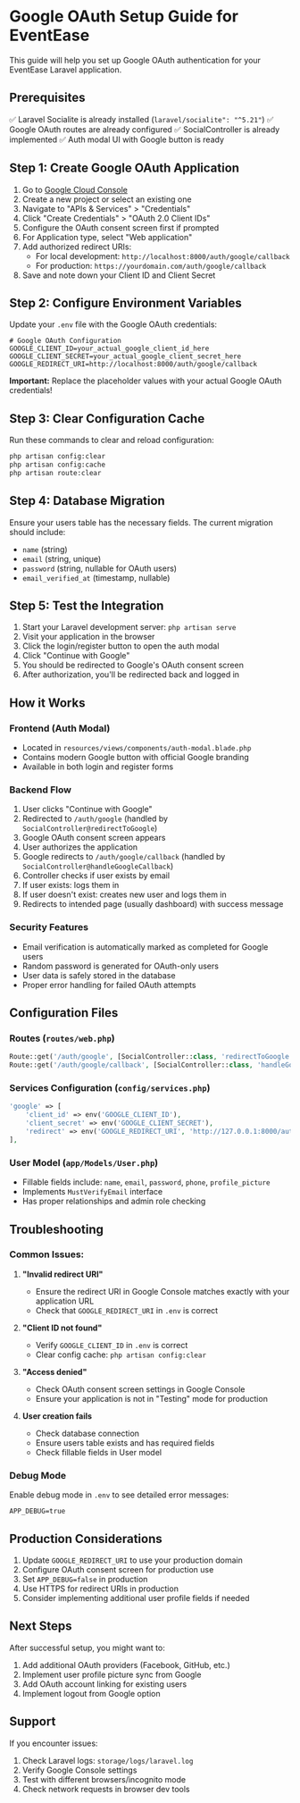 # Google OAuth Setup Guide for EventEase

This guide will help you set up Google OAuth authentication for your EventEase Laravel application.

## Prerequisites

✅ Laravel Socialite is already installed (`laravel/socialite": "^5.21"`)
✅ Google OAuth routes are already configured
✅ SocialController is already implemented
✅ Auth modal UI with Google button is ready

## Step 1: Create Google OAuth Application

1. Go to [Google Cloud Console](https://console.cloud.google.com/)
2. Create a new project or select an existing one
3. Navigate to "APIs & Services" > "Credentials"
4. Click "Create Credentials" > "OAuth 2.0 Client IDs"
5. Configure the OAuth consent screen first if prompted
6. For Application type, select "Web application"
7. Add authorized redirect URIs:
   - For local development: `http://localhost:8000/auth/google/callback`
   - For production: `https://yourdomain.com/auth/google/callback`
8. Save and note down your Client ID and Client Secret

## Step 2: Configure Environment Variables

Update your `.env` file with the Google OAuth credentials:

```env
# Google OAuth Configuration
GOOGLE_CLIENT_ID=your_actual_google_client_id_here
GOOGLE_CLIENT_SECRET=your_actual_google_client_secret_here
GOOGLE_REDIRECT_URI=http://localhost:8000/auth/google/callback
```

**Important:** Replace the placeholder values with your actual Google OAuth credentials!

## Step 3: Clear Configuration Cache

Run these commands to clear and reload configuration:

```bash
php artisan config:clear
php artisan config:cache
php artisan route:clear
```

## Step 4: Database Migration

Ensure your users table has the necessary fields. The current migration should include:

- `name` (string)
- `email` (string, unique)
- `password` (string, nullable for OAuth users)
- `email_verified_at` (timestamp, nullable)

## Step 5: Test the Integration

1. Start your Laravel development server: `php artisan serve`
2. Visit your application in the browser
3. Click the login/register button to open the auth modal
4. Click "Continue with Google"
5. You should be redirected to Google's OAuth consent screen
6. After authorization, you'll be redirected back and logged in

## How it Works

### Frontend (Auth Modal)
- Located in `resources/views/components/auth-modal.blade.php`
- Contains modern Google button with official Google branding
- Available in both login and register forms

### Backend Flow
1. User clicks "Continue with Google"
2. Redirected to `/auth/google` (handled by `SocialController@redirectToGoogle`)
3. Google OAuth consent screen appears
4. User authorizes the application
5. Google redirects to `/auth/google/callback` (handled by `SocialController@handleGoogleCallback`)
6. Controller checks if user exists by email
7. If user exists: logs them in
8. If user doesn't exist: creates new user and logs them in
9. Redirects to intended page (usually dashboard) with success message

### Security Features
- Email verification is automatically marked as completed for Google users
- Random password is generated for OAuth-only users
- User data is safely stored in the database
- Proper error handling for failed OAuth attempts

## Configuration Files

### Routes (`routes/web.php`)
```php
Route::get('/auth/google', [SocialController::class, 'redirectToGoogle']);
Route::get('/auth/google/callback', [SocialController::class, 'handleGoogleCallback']);
```

### Services Configuration (`config/services.php`)
```php
'google' => [
    'client_id' => env('GOOGLE_CLIENT_ID'),
    'client_secret' => env('GOOGLE_CLIENT_SECRET'),
    'redirect' => env('GOOGLE_REDIRECT_URI', 'http://127.0.0.1:8000/auth/google/callback'),
],
```

### User Model (`app/Models/User.php`)
- Fillable fields include: `name`, `email`, `password`, `phone`, `profile_picture`
- Implements `MustVerifyEmail` interface
- Has proper relationships and admin role checking

## Troubleshooting

### Common Issues:

1. **"Invalid redirect URI"**
   - Ensure the redirect URI in Google Console matches exactly with your application URL
   - Check that `GOOGLE_REDIRECT_URI` in `.env` is correct

2. **"Client ID not found"**
   - Verify `GOOGLE_CLIENT_ID` in `.env` is correct
   - Clear config cache: `php artisan config:clear`

3. **"Access denied"**
   - Check OAuth consent screen settings in Google Console
   - Ensure your application is not in "Testing" mode for production

4. **User creation fails**
   - Check database connection
   - Ensure users table exists and has required fields
   - Check fillable fields in User model

### Debug Mode
Enable debug mode in `.env` to see detailed error messages:
```env
APP_DEBUG=true
```

## Production Considerations

1. Update `GOOGLE_REDIRECT_URI` to use your production domain
2. Configure OAuth consent screen for production use
3. Set `APP_DEBUG=false` in production
4. Use HTTPS for redirect URIs in production
5. Consider implementing additional user profile fields if needed

## Next Steps

After successful setup, you might want to:
1. Add additional OAuth providers (Facebook, GitHub, etc.)
2. Implement user profile picture sync from Google
3. Add OAuth account linking for existing users
4. Implement logout from Google option

## Support

If you encounter issues:
1. Check Laravel logs: `storage/logs/laravel.log`
2. Verify Google Console settings
3. Test with different browsers/incognito mode
4. Check network requests in browser dev tools
